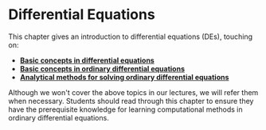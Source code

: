# Differential Equations

This chapter gives an introduction to differential equations (DEs), touching on:

- **[Basic concepts in differential equations](chap:pre:1)**
- **[Basic concepts in ordinary differential equations](chap:pre:2)**
- **[Analytical methods for solving ordinary differential equations](chap:pre:3)**

Although we won't cover the above topics in our lectures, we will refer them when necessary. Students should read through this chapter to ensure they have the prerequisite knowledge for learning computational methods in ordinary differential equations.


